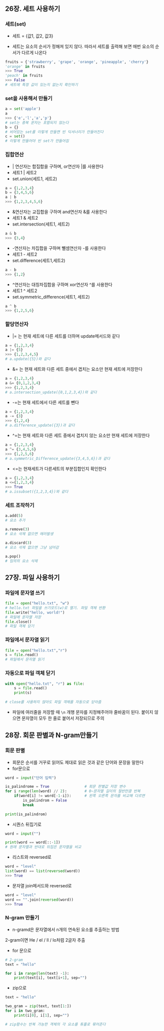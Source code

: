 ## 26장. 세트 사용하기

### 세트(set)

- 세트 = {값1, 값2, 값3}

- 세트는 요소의 순서가 정해져 있지 않다. 따라서 세트를 출력해 보면 매번 요소의 순서가 다르게 나온다

```python
fruits = {'strawberry', 'grape', 'orange', 'pineapple', 'cherry'}
'orange' in fruits
>>> True
'peach' in fruits
>>> False
# 세트에 특정 값이 있는지 없는지 확인하기
```

### set을 사용해서 만들기

```python
a = set('apple')
a
>>> {'e','l','a','p'}
# set는 중복 문자는 포함되지 않는다
b = {}
# 비어있는 set를 이렇게 만들면 빈 딕셔너리가 만들어진다
c = set()
# 이렇게 만들어야 빈 set가 만들어짐
```

### 집합연산

- | 연산자는 합집합을 구하며, or연산자 |를 사용한다
- 세트1 | 세트2
- set.union(세트1, 세트2)

```python
a = {1,2,3,4}
b = {3,4,5,6}
a | b
>>> {1,2,3,4,5,6}
```

- &연산자는 교집합을 구하며 and연산자 &를 사용한다
- 세트1 & 세트2
- set.intersection(세트1, 세트2)

```python
a & b
>>> {3,4}
```

- -연산자는 차집합을 구하며 뺄셈연산자 -를 사용한다
- 세트1 - 세트2
- set.difference(세트1,세트2)

```python
a - b
>>> {1,2}
```

- ^연산자는 대칭차집합을 구하며 xor연산자 ^를 사용한다
- 세트1 ^ 세트2
- set.symmetric_difference(세트1, 세트2)

```python
a ^ b
>>> {1,2,5,6}
```

### 할당연산자

- |= 는 현재 세트에 다른 세트를 더하며 update메서드와 같다

```python
a = {1,2,3,4}
a |= {5}
>>> {1,2,3,4,5}
# a.update({5})와 같다
```

- &= 는 현재 세트와 다른 세트 중에서 겹치는 요소만 현재 세트에 저장한다

```python
a = {1,2,3,4}
a &= {0,1,2,3,4}
>>> {1,2,3,4}
# a.intersection_update({0,1,2,3,4})와 같다
```

- -=는 현재 세트에서 다른 세트를 뺀다

```python
a = {1,2,3,4}
a -= {3}
>>> {1,2,4}
# a.difference_update({3})과 같다
```

- ^=는 현재 세트와 다른 세트 중에서 겹치지 않는 요소만 현재 세트에 저장한다

```python
a = {1,2,3,4}
a ^= {3,4,5,6}
>>> {1,2,5,6}
# a.symmetric_Difference_update({3,4,5,6})과 같다
```

- <=는 현재세트가 다른세트의 부분집합인지 확인한다

```python
a = {1,2,3,4}
a <={1,2,3,4}
>>> True
# a.issubset({1,2,3,4})와 같다
```

### 세트 조작하기

```python
a.add(5)
# 요소 추가

a.remove(3)
# 요소 삭제 없으면 에러발생

a.discard(3)
# 요소 삭제 없으면 그냥 넘어감

a.pop()
# 임의의 요소 삭제
```



## 27장. 파일 사용하기

### 파일에 문자열 쓰기

```python
file = open("hello.txt", "w")
# hello.txt 파일을 쓰기모드(w)로 열기. 파일 객체 반환
file.write("hello, world!")
# 파일에 문자열 저장
file.close()
# 파일 객체 닫기
```

### 파일에서 문자열 읽기

```python
file = open("hello.txt","r")
s = file.read()
# 파일에서 문자열 읽기
```

### 자동으로 파일 객체 닫기

```python
with open("hello.txt", "r") as file:
    s = file.read()
    print(s)
    
# close를 사용하지 않아도 파일 객체를 자동으로 닫아줌
```

- 파일에 여러줄을 저장할 때 `\n` 개행 문자를 지정해주어야 줄바꿈이 된다. 붙이지 않으면 문자열이 모두 한 줄로 붙어서 저장되므로 주의



## 28장. 회문 판별과 N-gram만들기

### 회문 판별

- 회문은 순서를 거꾸로 읽어도 제대로 읽은 것과 같은 단어와 문장을 말한다
- for문으로 

```python
word = input("단어 입력")

is_palindrome = True				# 회문 판별값 저장 변수
for i range(len(word) // 2): 		# 0~문자열 길이의 절반만큼 반복
    if(word[i] != word[-1-i]):		# 왼쪽 오른쪽 문자를 비교해 다르면
        is_palindrom = False
        break
        
print(is_palindrom)
```

- 시퀀스 뒤집기로

```python
word = input("")

print(word == word[::-1])
# 원래 문자열과 반대로 뒤집은 문자열을 비교
```

- 리스트와 reversed로

```python
word = "level"
list(word) == list(reversed(word))
>>> True
```

- 문자열 join메서드와 reversed로

```python
word = "level"
word == "".join(reversed(word))
>>> True
```

### N-gram 만들기

- n-gramd은 문자열에서 n개의 연속된 요소를 추출하는 방법

2-gram이면 He / el / ll / lo처럼 2글자 추출

- for 문으로

```python
# 2-gram
text = "hello"

for i in range(len(text) -1):
    print(text[i], text[i+1], sep="")
```

- zip으로

```python
text = "hello"

two_gram = zip(text, text[1:])
for i in two_gram:
    print(i[0], i[1], sep="")

# zip함수는 반복 가능한 객체의 각 요소를 튜플로 묶어준다
```

